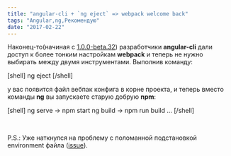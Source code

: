 ```yaml
---
title: "angular-cli + `ng eject` => webpack welcome back"
tags: "Angular,ng,Рекомендую"
date: "2017-02-22"
---
```


Наконец-то(начиная с [1.0.0-beta.32](https://github.com/angular/angular-cli/blob/master/CHANGELOG.md#100-beta32-2017-02-17)) разработчики **angular-cli** дали доступ к более тонким настройкам **webpack** и теперь не нужно выбирать между двумя инструментами. Выполнив команду:

\[shell\] ng eject \[/shell\]

у вас появится файл вебпак конфига в корне проекта, и теперь вместо команды **ng** вы запускаете старую добрую **npm**:

\[shell\] ng serve -> npm start ng build -> npm run build ... \[/shell\]

 

P.S.: Уже наткнулся на проблему с поломанной подстановкой environment файла ([issue](https://github.com/angular/angular-cli/issues/4907)).
